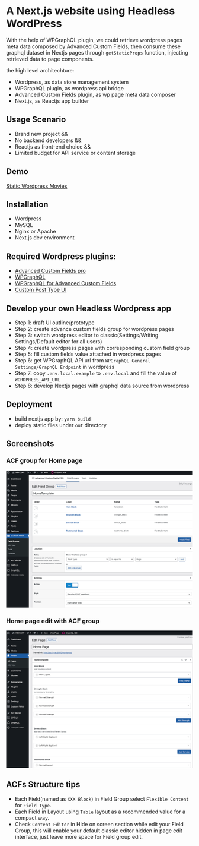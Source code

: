 # A Next.js website using Headless WordPress

With the help of WPGraphQL plugin, we could retrieve wordpress pages meta data composed by Advanced Custom Fields, then consume these graphql dataset in Nextjs pages through `getStaticProps` function, injecting retrieved data to page components.

the high level architechture:

- Wordpress, as data store management system
- WPGraphQL plugin, as wordpress api bridge
- Advanced Custom Fields plugin, as wp page meta data composer
- Next.js, as Reactjs app builder

## Usage Scenario

- Brand new project && 
- No backend developers && 
- Reactjs as front-end choice && 
- Limited budget for API service or content storage

## Demo

[Static Wordpress Movies](https://static-wp-movie.vercel.app/)


## Installation

- Wordpress
- MySQL
- Nginx or Apache
- Next.js dev environment


## Required Wordpress plugins:

- [Advanced Custom Fields pro](https://www.advancedcustomfields.com/pro/)
- [WPGraphQL](https://wordpress.org/plugins/wp-graphql/)
- [WPGraphQL for Advanced Custom Fields](https://github.com/wp-graphql/wp-graphql-acf)
- [Custom Post Type UI](https://en-ca.wordpress.org/plugins/custom-post-type-ui/)

## Develop your own Headless Wordpress app

- Step 1: draft UI outline/prototype
- Step 2: create advance custom fields group for wordpress pages
- Step 3: switch wordpress editor to classic(Settings/Writing Settings/Default editor for all users)
- Step 4: create wordpress pages with corresponding custom field group
- Step 5: fill custom fields value attached in wordpress pages
- Step 6: get WPGraphQL API url from `WPGraphQL General Settings/GraphQL Endpoint` in wordpress
- Step 7: copy `.env.local.example` to `.env.local` and fill the value of `WORDPRESS_API_URL`
- Step 8: develop Nextjs pages with graphql data source from wordpress

## Deployment

- build nextjs app by: `yarn build`
- deploy static files under `out` directory

## Screenshots

### ACF group for Home page 

![ACF group for Home page](./public/acf_home_tpl.png)

### Home page edit with ACF group

![ACF group for Home page](./public/acf_home_pg.png)


## ACFs Structure tips

- Each Field(named as `XXX Block`) in Field Group select `Flexible Content` for `Field Type`.
- Each Field in Layout using `Table` layout as a recommended value for a compact way.
- Check `Content Editor` in Hide on screen section while edit your Field Group, this will enable your default classic editor hidden in page edit interface, just leave more space for Field group edit.